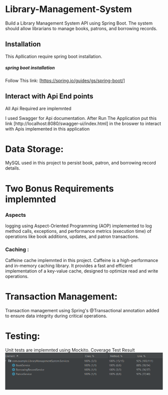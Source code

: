 # Library-Management-System
Build a Library Management System API using Spring Boot. The system should allow librarians to manage books, patrons, and borrowing records.

## Installation
This Apllication require spring boot installation.

##### spring boot installation
Follow This link:
[https://spring.io/guides/gs/spring-boot/]

## Interact with Api End points

All Api Required are implemnted

I used Swagger for Api documentation. After Run The Application put this link [http://localhost:8080/swagger-ui/index.html] in the broswer to interact with Apis implemented in this application

# Data Storage:
MySQL used in this project to persist book, patron, and borrowing record details.

# Two Bonus Requirements implemnted

### Aspects
logging using Aspect-Oriented Programming (AOP) implemented to log method calls, exceptions, and performance metrics (execution time) of operations like book additions, updates, and patron transactions.

### Caching :
Caffeine cache implemnted in this project.
Caffeine is a high-performance and in-memory caching library. It provides a fast and efficient implementation of a key-value cache, designed to optimize read and write operations.

# Transaction Management:
Transaction management using Spring's @Transactional annotation added to ensure data integrity during critical operations.

# Testing:
Unit tests are implemnted using Mockito.
Coverage Test Result
![Capture](CoverageTest.PNG)
